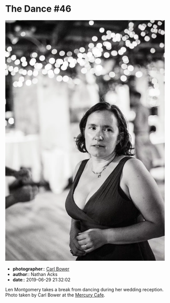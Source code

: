 # The Dance \#46

![Len Montgomery takes a break from dancing](assets/2019-06-29-set-4-the-dance-46.webp)

* **photographer**:: [Carl Bower](https://carlbowerphotos.com)  
* **author**:: Nathan Acks  
* **date**:: 2019-06-29 21:32:02

Len Montgomery takes a break from dancing during her wedding reception. Photo taken by Carl Bower at the [Mercury Cafe](http://mercurycafe.com).
